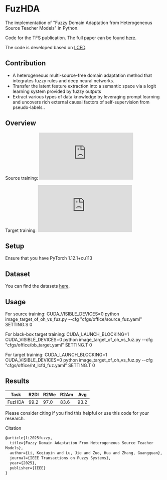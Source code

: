 # FuzHDA
The implementation of "Fuzzy Domain Adaptation from Heterogeneous Source Teacher Models" in Python. 

Code for the TFS publication. The full paper can be found [here](https://doi.org/10.1109/TFUZZ.2025.3541001). 

The code is developed based on [LCFD](https://github.com/tntek/source-free-domain-adaptation).

## Contribution

- A heterogeneous multi-source-free domain adaptation method that integrates fuzzy rules and deep neural networks.
- Transfer the latent feature extraction into a semantic space via a logit learning system provided by fuzzy outputs
- Extract various types of data knowledge by leveraging prompt learning and uncovers rich external causal factors of self-supervision from pseudo-labels..

## Overview
Source training:
![Source](https://github.com/el3518/FuzHDA/blob/main/img/fuz-ht-Page-s.pdf)

Target training:
![Target](https://github.com/el3518/FuzHDA/blob/main/img/fuz-ht-Page-t.pdf)

## Setup
Ensure that you have PyTorch 1.12.1+cu113

## Dataset
You can find the datasets [here](https://github.com/jindongwang/transferlearning/tree/master/data).

## Usage
For source training:
CUDA_VISIBLE_DEVICES=0 python image_target_of_oh_vs_fuz.py --cfg "cfgs/office/source_fuz.yaml" SETTING.S 0

For black-box target training:
CUDA_LAUNCH_BLOCKING=1 CUDA_VISIBLE_DEVICES=0 python image_target_of_oh_vs_fuz.py --cfg "cfgs/office/bb_target.yaml" SETTING.T 0

For target training:
CUDA_LAUNCH_BLOCKING=1 CUDA_VISIBLE_DEVICES=0 python image_target_of_oh_vs_fuz.py --cfg "cfgs/office/ht_lcfd_fuz.yaml" SETTING.T 0

## Results

| Task  | R2Dl | R2We  | R2Am | Avg  | 
| ---- | ---- | ---- | ---- | ---- |
| FuzHDA  | 99.2  | 97.0  | 83.6 | 93.2 |


Please consider citing if you find this helpful or use this code for your research.

Citation
```
@article{li2025fuzzy,
  title={Fuzzy Domain Adaptation From Heterogeneous Source Teacher Models},
  author={Li, Keqiuyin and Lu, Jie and Zuo, Hua and Zhang, Guangquan},
  journal={IEEE Transactions on Fuzzy Systems},
  year={2025},
  publisher={IEEE}
}
